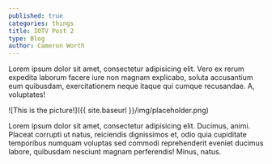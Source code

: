 ```yaml
---
published: true
categories: things
title: IOTV Post 2
type: Blog
author: Cameron Worth
---
```

Lorem ipsum dolor sit amet, consectetur adipisicing elit. Vero ex rerum expedita laborum facere iure non magnam explicabo, soluta accusantium eum quibusdam, exercitationem neque itaque qui cumque recusandae. A, voluptates!

![This is the picture!]({{ site.baseurl }}/img/placeholder.png)

Lorem ipsum dolor sit amet, consectetur adipisicing elit. Ducimus, animi. Placeat corrupti ut natus, reiciendis dignissimos et, odio quia cupiditate temporibus numquam voluptas sed commodi reprehenderit eveniet ducimus labore, quibusdam nesciunt magnam perferendis! Minus, natus.
